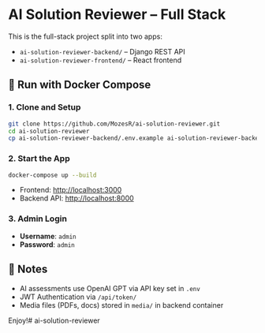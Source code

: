 # AI Solution Reviewer – Full Stack

This is the full-stack project split into two apps:

- `ai-solution-reviewer-backend/` – Django REST API
- `ai-solution-reviewer-frontend/` – React frontend

## 🐳 Run with Docker Compose

### 1. Clone and Setup

```bash
git clone https://github.com/MozesR/ai-solution-reviewer.git
cd ai-solution-reviewer
cp ai-solution-reviewer-backend/.env.example ai-solution-reviewer-backend/.env
```

### 2. Start the App

```bash
docker-compose up --build
```

- Frontend: [http://localhost:3000](http://localhost:3000)
- Backend API: [http://localhost:8000](http://localhost:8000)

### 3. Admin Login

- **Username**: `admin`
- **Password**: `admin`

## 🔐 Notes

- AI assessments use OpenAI GPT via API key set in `.env`
- JWT Authentication via `/api/token/`
- Media files (PDFs, docs) stored in `media/` in backend container

Enjoy!# ai-solution-reviewer
